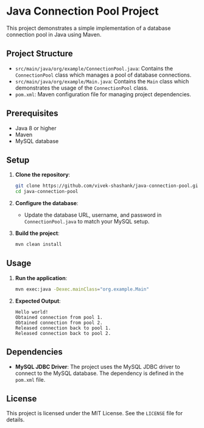# Java Connection Pool Project

This project demonstrates a simple implementation of a database connection pool in Java using Maven.

## Project Structure

- `src/main/java/org/example/ConnectionPool.java`: Contains the `ConnectionPool` class which manages a pool of database connections.
- `src/main/java/org/example/Main.java`: Contains the `Main` class which demonstrates the usage of the `ConnectionPool` class.
- `pom.xml`: Maven configuration file for managing project dependencies.

## Prerequisites

- Java 8 or higher
- Maven
- MySQL database

## Setup

1. **Clone the repository**:
    ```sh
    git clone https://github.com/vivek-shashank/java-connection-pool.git
    cd java-connection-pool
    ```

2. **Configure the database**:
    - Update the database URL, username, and password in `ConnectionPool.java` to match your MySQL setup.

3. **Build the project**:
    ```sh
    mvn clean install
    ```

## Usage

1. **Run the application**:
    ```sh
    mvn exec:java -Dexec.mainClass="org.example.Main"
    ```

2. **Expected Output**:
    ```
    Hello world!
    Obtained connection from pool 1.
    Obtained connection from pool 2.
    Released connection back to pool 1.
    Released connection back to pool 2.
    ```

## Dependencies

- **MySQL JDBC Driver**: The project uses the MySQL JDBC driver to connect to the MySQL database. The dependency is defined in the `pom.xml` file.

## License

This project is licensed under the MIT License. See the `LICENSE` file for details.